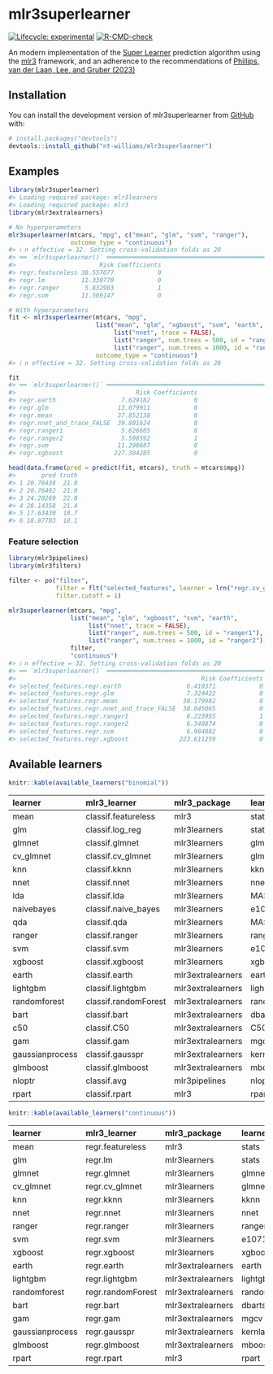 
<!-- README.md is generated from README.Rmd. Please edit that file -->

# mlr3superlearner

<!-- badges: start -->

[![Lifecycle:
experimental](https://img.shields.io/badge/lifecycle-experimental-orange.svg)](https://lifecycle.r-lib.org/articles/stages.html#experimental)
[![R-CMD-check](https://github.com/nt-williams/mlr3superlearner/actions/workflows/R-CMD-check.yaml/badge.svg)](https://github.com/nt-williams/mlr3superlearner/actions/workflows/R-CMD-check.yaml)
<!-- badges: end -->

An modern implementation of the [Super
Learner](https://biostats.bepress.com/ucbbiostat/paper266/) prediction
algorithm using the [mlr3](https://mlr3.mlr-org.com/) framework, and an
adherence to the recommendations of [Phillips, van der Laan, Lee, and
Gruber (2023)](https://doi.org/10.1093/ije/dyad023)

## Installation

You can install the development version of mlr3superlearner from
[GitHub](https://github.com/) with:

``` r
# install.packages("devtools")
devtools::install_github("nt-williams/mlr3superlearner")
```

## Examples

``` r
library(mlr3superlearner)
#> Loading required package: mlr3learners
#> Loading required package: mlr3
library(mlr3extralearners)

# No hyperparameters
mlr3superlearner(mtcars, "mpg", c("mean", "glm", "svm", "ranger"), 
                 outcome_type = "continuous")
#> ℹ n effective = 32. Setting cross-validation folds as 20
#> ══ `mlr3superlearner()` ════════════════════════════════════════════════════════
#>                       Risk Coefficients
#> regr.featureless 38.557677            0
#> regr.lm          11.330770            0
#> regr.ranger       5.832983            1
#> regr.svm         11.569147            0

# With hyperparameters
fit <- mlr3superlearner(mtcars, "mpg", 
                        list("mean", "glm", "xgboost", "svm", "earth",
                             list("nnet", trace = FALSE),
                             list("ranger", num.trees = 500, id = "ranger1"),
                             list("ranger", num.trees = 1000, id = "ranger2")), 
                        outcome_type = "continuous")
#> ℹ n effective = 32. Setting cross-validation folds as 20

fit
#> ══ `mlr3superlearner()` ════════════════════════════════════════════════════════
#>                                 Risk Coefficients
#> regr.earth                  7.629182            0
#> regr.glm                   13.079911            0
#> regr.mean                  37.852138            0
#> regr.nnet_and_trace_FALSE  39.801624            0
#> regr.ranger1                5.626605            0
#> regr.ranger2                5.598592            1
#> regr.svm                   11.298687            0
#> regr.xgboost              227.304285            0

head(data.frame(pred = predict(fit, mtcars), truth = mtcars$mpg))
#>       pred truth
#> 1 20.76438  21.0
#> 2 20.76492  21.0
#> 3 24.20269  22.8
#> 4 20.14358  21.4
#> 5 17.63430  18.7
#> 6 18.87703  18.1
```

### Feature selection

``` r
library(mlr3pipelines)
library(mlr3filters)

filter <- po("filter",
             filter = flt("selected_features", learner = lrn("regr.cv_glmnet")),
             filter.cutoff = 1)

mlr3superlearner(mtcars, "mpg", 
                 list("mean", "glm", "xgboost", "svm", "earth",
                      list("nnet", trace = FALSE),
                      list("ranger", num.trees = 500, id = "ranger1"),
                      list("ranger", num.trees = 1000, id = "ranger2")), 
                 filter,
                 "continuous")
#> ℹ n effective = 32. Setting cross-validation folds as 20
#> ══ `mlr3superlearner()` ════════════════════════════════════════════════════════
#>                                                   Risk Coefficients
#> selected_features.regr.earth                  6.410371            0
#> selected_features.regr.glm                    7.324422            0
#> selected_features.regr.mean                  38.179982            0
#> selected_features.regr.nnet_and_trace_FALSE  38.045065            0
#> selected_features.regr.ranger1                6.223955            1
#> selected_features.regr.ranger2                6.340874            0
#> selected_features.regr.svm                    6.984882            0
#> selected_features.regr.xgboost              223.611259            0
```

## Available learners

``` r
knitr::kable(available_learners("binomial"))
```

| learner         | mlr3_learner         | mlr3_package      | learner_package |
|:----------------|:---------------------|:------------------|:----------------|
| mean            | classif.featureless  | mlr3              | stats           |
| glm             | classif.log_reg      | mlr3learners      | stats           |
| glmnet          | classif.glmnet       | mlr3learners      | glmnet          |
| cv_glmnet       | classif.cv_glmnet    | mlr3learners      | glmnet          |
| knn             | classif.kknn         | mlr3learners      | kknn            |
| nnet            | classif.nnet         | mlr3learners      | nnet            |
| lda             | classif.lda          | mlr3learners      | MASS            |
| naivebayes      | classif.naive_bayes  | mlr3learners      | e1071           |
| qda             | classif.qda          | mlr3learners      | MASS            |
| ranger          | classif.ranger       | mlr3learners      | ranger          |
| svm             | classif.svm          | mlr3learners      | e1071           |
| xgboost         | classif.xgboost      | mlr3learners      | xgboost         |
| earth           | classif.earth        | mlr3extralearners | earth           |
| lightgbm        | classif.lightgbm     | mlr3extralearners | lightgbm        |
| randomforest    | classif.randomForest | mlr3extralearners | randomForest    |
| bart            | classif.bart         | mlr3extralearners | dbarts          |
| c50             | classif.C50          | mlr3extralearners | C50             |
| gam             | classif.gam          | mlr3extralearners | mgcv            |
| gaussianprocess | classif.gausspr      | mlr3extralearners | kernlab         |
| glmboost        | classif.glmboost     | mlr3extralearners | mboost          |
| nloptr          | classif.avg          | mlr3pipelines     | nloptr          |
| rpart           | classif.rpart        | mlr3              | rpart           |

``` r
knitr::kable(available_learners("continuous"))
```

| learner         | mlr3_learner      | mlr3_package      | learner_package |
|:----------------|:------------------|:------------------|:----------------|
| mean            | regr.featureless  | mlr3              | stats           |
| glm             | regr.lm           | mlr3learners      | stats           |
| glmnet          | regr.glmnet       | mlr3learners      | glmnet          |
| cv_glmnet       | regr.cv_glmnet    | mlr3learners      | glmnet          |
| knn             | regr.kknn         | mlr3learners      | kknn            |
| nnet            | regr.nnet         | mlr3learners      | nnet            |
| ranger          | regr.ranger       | mlr3learners      | ranger          |
| svm             | regr.svm          | mlr3learners      | e1071           |
| xgboost         | regr.xgboost      | mlr3learners      | xgboost         |
| earth           | regr.earth        | mlr3extralearners | earth           |
| lightgbm        | regr.lightgbm     | mlr3extralearners | lightgbm        |
| randomforest    | regr.randomForest | mlr3extralearners | randomForest    |
| bart            | regr.bart         | mlr3extralearners | dbarts          |
| gam             | regr.gam          | mlr3extralearners | mgcv            |
| gaussianprocess | regr.gausspr      | mlr3extralearners | kernlab         |
| glmboost        | regr.glmboost     | mlr3extralearners | mboost          |
| rpart           | regr.rpart        | mlr3              | rpart           |
